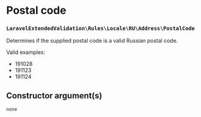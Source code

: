 # Postal code
### `LaravelExtendedValidation\Rules\Locale\RU\Address\PostalCode`

Determines if the supplied postal code is a valid Russian postal code.

Valid examples:

- 191028
- 191123
- 191124

## Constructor argument(s)

```php
none
```